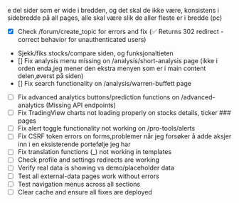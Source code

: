 e del sider som er wide i bredden, og det skal de ikke være, konsistens i sidebredde på all pages, alle skal være slik de aller fleste er i bredde (pc)

- [x] Check /forum/create_topic for errors and fix (✅ Returns 302 redirect - correct behavior for unauthenticated users)
- Sjekk/fiks stocks/compare siden, og funksjonaltieten
- [] Fix analysis menu missing on /analysis/short-analysis page (ikke i orden enda,jeg mener den ekstra menyen som er i main content delen,øverst på siden)
- [] Fix search functionality on /analysis/warren-buffett page 
- [ ] Fix advanced analytics buttons/prediction functions on /advanced-analytics (Missing API endpoints)
- [ ] Fix TradingView charts not loading properly on stocks details, ticker ### pages
- [ ] Fix alert toggle functionality not working on /pro-tools/alerts
- [ ] Fix CSRF token errors on forms,problemer  når jeg forsøker å adde aksjer inn i en eksisterende portefølje jeg har 
- [ ] Fix translation functions (_) not working in templates 
- [ ] Check profile and settings redirects are working
- [ ] Verify real data is showing vs demo/placeholder data
- [ ] Test all external-data pages work without errors
- [ ] Test navigation menus across all sections
- [ ] Clear cache and ensure all fixes are deployed